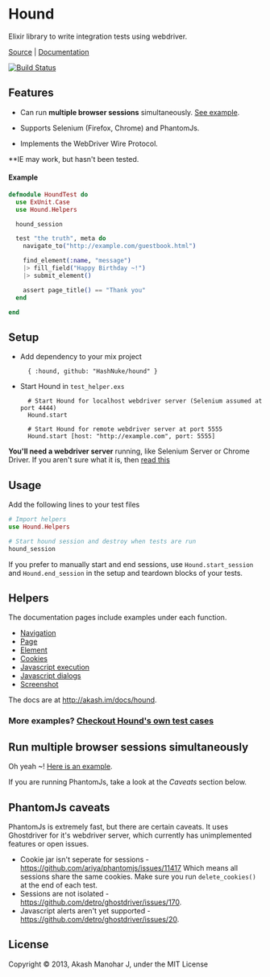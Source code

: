 # Hound

Elixir library to write integration tests using webdriver.

<a href="http://github.com/HashNuke/Hound" target="_parent">Source</a> | <a href="http://akash.im/docs/hound" target="_parent">Documentation</a>

[![Build Status](https://travis-ci.org/HashNuke/hound.png?branch=master)](https://travis-ci.org/HashNuke/hound)

## Features

* Can run __multiple browser sessions__ simultaneously. [See example](https://github.com/HashNuke/hound/blob/master/test/multiple_browser_session_test.exs).

* Supports Selenium (Firefox, Chrome) and PhantomJs.

* Implements the WebDriver Wire Protocol.


**IE may work, but hasn't been tested.

#### Example

```elixir
defmodule HoundTest do
  use ExUnit.Case
  use Hound.Helpers

  hound_session

  test "the truth", meta do
    navigate_to("http://example.com/guestbook.html")

    find_element(:name, "message")
    |> fill_field("Happy Birthday ~!")
    |> submit_element()

    assert page_title() == "Thank you"
  end

end
```

## Setup

* Add dependency to your mix project

        { :hound, github: "HashNuke/hound" }

* Start Hound in `test_helper.exs`

        # Start Hound for localhost webdriver server (Selenium assumed at port 4444)
        Hound.start

        # Start Hound for remote webdriver server at port 5555
        Hound.start [host: "http://example.com", port: 5555]


__You'll need a webdriver server__ running, like Selenium Server or Chrome Driver. If you aren't sure what it is, then [read this](https://github.com/HashNuke/hound/wiki/Starting-a-webdriver-server)

## Usage

Add the following lines to your test files

```elixir
# Import helpers
use Hound.Helpers

# Start hound session and destroy when tests are run
hound_session
```

If you prefer to manually start and end sessions, use `Hound.start_session` and `Hound.end_session` in the setup and teardown blocks of your tests.


## Helpers

The documentation pages include examples under each function.

* [Navigation](http://akash.im/docs/hound/Hound.JsonDriver.Navigation.html)
* [Page](http://akash.im/docs/hound/Hound.JsonDriver.Page.html)
* [Element](http://akash.im/docs/hound/Hound.JsonDriver.Element.html)
* [Cookies](http://akash.im/docs/hound/Hound.JsonDriver.Cookie.html)
* [Javascript execution](http://akash.im/docs/hound/Hound.JsonDriver.ScriptExecution.html)
* [Javascript dialogs](http://akash.im/docs/hound/Hound.JsonDriver.Dialog.html)
* [Screenshot](http://akash.im/docs/hound/Hound.JsonDriver.Screenshot.html)

The docs are at <http://akash.im/docs/hound>.

### More examples? [Checkout Hound's own test cases](https://github.com/HashNuke/hound/tree/master/test/json_driver)

## Run multiple browser sessions simultaneously

Oh yeah ~! [Here is an example](https://github.com/HashNuke/hound/blob/master/test/multiple_browser_session_test.exs).

If you are running PhantomJs, take a look at the *Caveats* section below.

## PhantomJs caveats

PhantomJs is extremely fast, but there are certain caveats. It uses Ghostdriver for it's webdriver server, which currently has unimplemented features or open issues.

* Cookie jar isn't seperate for sessions - <https://github.com/ariya/phantomjs/issues/11417>
  Which means all sessions share the same cookies. Make sure you run `delete_cookies()` at the end of each test.
* Sessions are not isolated - <https://github.com/detro/ghostdriver/issues/170>.
* Javascript alerts aren't yet supported - <https://github.com/detro/ghostdriver/issues/20>.


## License

Copyright &copy; 2013, Akash Manohar J, under the MIT License
